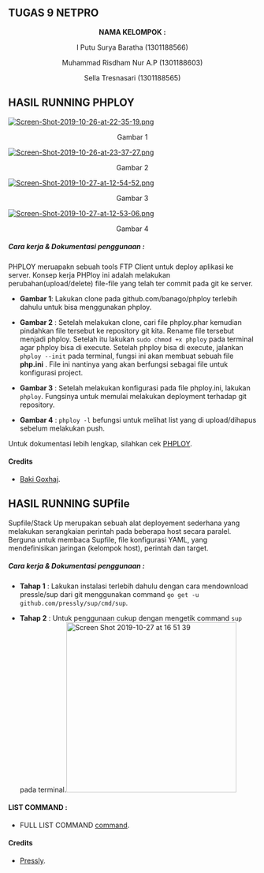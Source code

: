 ## TUGAS 9 NETPRO ##

<p align="center"
  <a><strong>  NAMA KELOMPOK :  </strong></a> 
</p>
<p align="center">
  <a>  I Putu Surya Baratha (1301188566)  </a> 
</p> 

<p align="center">
  <a>  Muhammad Risdham Nur A.P (1301188603)  </a> 
</p>

<p align="center">
  <a>  Sella Tresnasari  (1301188565)  </a> 
</p> 

## HASIL RUNNING PHPLOY ##

[![Screen-Shot-2019-10-26-at-22-35-19.png](https://i.postimg.cc/HWJSN4sL/Screen-Shot-2019-10-26-at-22-35-19.png)](https://postimg.cc/7bkMGzzv)

<p align="center">
  <a> Gambar 1 </a>
</p>

[![Screen-Shot-2019-10-26-at-23-37-27.png](https://i.postimg.cc/KYqNq46L/Screen-Shot-2019-10-26-at-23-37-27.png)](https://postimg.cc/SX9CjQNN)

<p align="center">
  <a> Gambar 2 </a>
</p>

[![Screen-Shot-2019-10-27-at-12-54-52.png](https://i.postimg.cc/8kxVXmMp/Screen-Shot-2019-10-27-at-12-54-52.png)](https://postimg.cc/t7dfYPBw)

<p align="center">
  <a> Gambar 3 </a>
</p>

[![Screen-Shot-2019-10-27-at-12-53-06.png](https://i.postimg.cc/rpMVnw18/Screen-Shot-2019-10-27-at-12-53-06.png)](https://postimg.cc/Bj7fts7y)

<p align="center">
  <a> Gambar 4 </a>
</p>

##### Cara kerja & Dokumentasi penggunaan : #####

PHPLOY meruapakn sebuah tools FTP Client untuk deploy aplikasi ke server. Konsep kerja PHPloy ini adalah melakukan perubahan(upload/delete) file-file yang telah ter commit pada git ke server.

* __Gambar 1__: Lakukan clone pada github.com/banago/phploy terlebih dahulu untuk bisa menggunakan phploy. 

* __Gambar 2__ : Setelah melakukan clone, cari file phploy.phar kemudian pindahkan file tersebut ke repository git kita. Rename file tersebut menjadi phploy. Setelah itu lakukan `sudo chmod +x phploy` pada terminal agar phploy bisa di execute. Setelah phploy bisa di execute, jalankan `phploy --init` pada terminal, fungsi ini akan membuat sebuah file __php.ini__ . File ini nantinya yang akan berfungsi sebagai file untuk konfigurasi project.

* __Gambar 3__ : Setelah melakukan konfigurasi pada file phploy.ini, lakukan `phploy`. Fungsinya untuk memulai melakukan deployment terhadap git repository.

* __Gambar 4__ : `phploy -l` befungsi untuk melihat list yang di upload/dihapus sebelum melakukan push.

Untuk dokumentasi lebih lengkap, silahkan cek [PHPLOY](https://github.com/banago/phploy).

#### Credits ####
* [Baki Goxhaj](https://github.com/banago).

## HASIL RUNNING SUPfile ##

Supfile/Stack Up merupakan sebuah alat deployement sederhana yang melakukan serangkaian perintah pada beberapa host secara paralel. Berguna untuk membaca Supfile, file konfigurasi YAML, yang mendefinisikan jaringan (kelompok host), perintah dan target.

##### Cara kerja & Dokumentasi penggunaan : #####

* __Tahap 1__ : Lakukan instalasi terlebih dahulu dengan cara mendownload pressle/sup dari git menggunakan command `go get -u github.com/pressly/sup/cmd/sup`.

* __Tahap 2__ : Untuk penggunaan cukup dengan mengetik command `sup` pada terminal.<img width="345" alt="Screen Shot 2019-10-27 at 16 51 39" src="https://user-images.githubusercontent.com/54678313/67636621-2c9ab580-f905-11e9-807e-fe126a33082d.png">

#### LIST COMMAND : ####
* FULL LIST COMMAND [command](https://github.com/pressly/sup).


#### Credits ####
* [Pressly](https://github.com/pressly).





